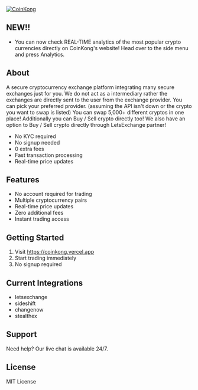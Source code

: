 [![CoinKong](https://img.shields.io/badge/Coin-Kong-purple?style=flat-square)](https://coinkong.vercel.app)

## NEW!! 
* You can now check REAL-TIME analytics of the most popular crypto currencies directly on CoinKong's website! Head over to the side menu and press Analytics.

## About
A secure cryptocurrency exchange platform integrating many secure exchanges just for you. We do not act as a intermediary rather the exchanges are directly sent to the user from the exchange provider. You can pick your preferred provider. (assuming the API isn't down or the crypto you want to swap is listed) You can swap 5,000+ different cryptos in one place! Additionally you can Buy / Sell crypto directly too! We also have an option to Buy / Sell crypto directly through LetsExchange partner!

*   No KYC required
*   No signup needed
*   0 extra fees
*   Fast transaction processing
*   Real-time price updates

## Features

*   No account required for trading
*   Multiple cryptocurrency pairs
*   Real-time price updates
*   Zero additional fees
*   Instant trading access

## Getting Started

1.  Visit https://coinkong.vercel.app
2.  Start trading immediately
3.  No signup required

## Current Integrations
*   letsexchange
*   sideshift
*   changenow
*   stealthex

## Support

Need help? Our live chat is available 24/7.

## License

MIT License
